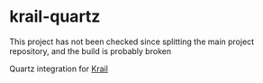 krail-quartz
============

This project has not been checked since splitting the main project repository, and the build is probably broken

Quartz integration for [Krail](https://github.com/davidsowerby/krail)
